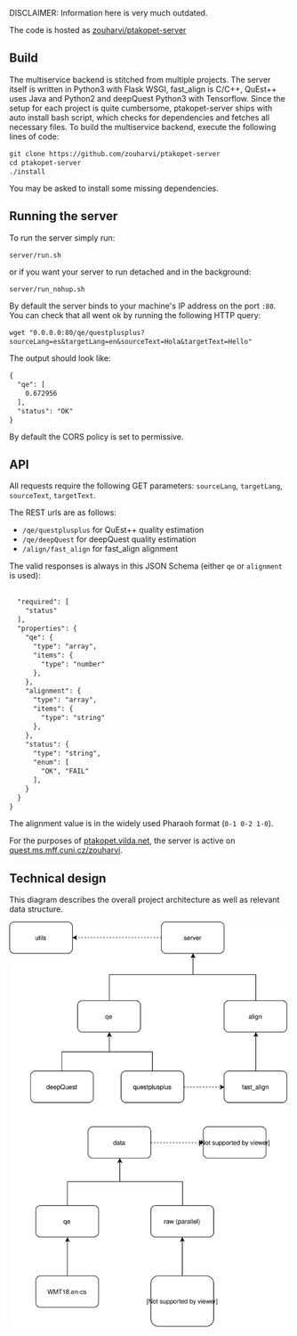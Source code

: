 DISCLAIMER: Information here is very much outdated.

The code is hosted as [zouharvi/ptakopet-server](https://github.com/zouharvi/ptakopet-server)

## Build

The multiservice backend is stitched from multiple projects. The server itself is written in Python3 with Flask WSGI, fast_align is C/C++, QuEst++ uses Java and Python2 and deepQuest Python3 with Tensorflow. Since the setup for each project is quite cumbersome, ptakopet-server ships with auto install bash script, which checks for dependencies and fetches all necessary files. To build the multiservice backend, execute the following lines of code:


```
git clone https://github.com/zouharvi/ptakopet-server
cd ptakopet-server
./install
```

You may be asked to install some missing dependencies.


## Running the server

To run the server simply run:
```
server/run.sh
```

or if you want your server to run detached and in the background:

```
server/run_nohup.sh
```

By default the server binds to your machine's IP address on the port `:80`. You can check that all went ok by running the following HTTP query:

```
wget "0.0.0.0:80/qe/questplusplus?sourceLang=es&targetLang=en&sourceText=Hola&targetText=Hello"
```

The output should look like:

```
{
  "qe": [
    0.672956
  ], 
  "status": "OK"
}
```

By default the CORS policy is set to permissive.

## API

All requests require the following GET parameters: `sourceLang`, `targetLang`, `sourceText`, `targetText`.

The REST urls are as follows:
- `/qe/questplusplus` for QuEst++ quality estimation
- `/qe/deepQuest` for deepQuest quality estimation
- `/align/fast_align` for fast_align alignment

The valid responses is always in this JSON Schema (either `qe` or `alignment` is used):

```

  "required": [
    "status"
  ],
  "properties": {
    "qe": {
      "type": "array",
      "items": {
        "type": "number"
      },
    },
    "alignment": {
      "type": "array",
      "items": {
        "type": "string"
      },
    },
    "status": {
      "type": "string",
      "enum": [
        "OK", "FAIL"
      ],
    }
  }
}
```

The alignment value is in the widely used Pharaoh format (`0-1 0-2 1-0`).

For the purposes of [ptakopet.vilda.net](https://ptakopet.vilda.net), the server is active on [quest.ms.mff.cuni.cz/zouharvi](https://quest.ms.mff.cuni.cz/zouharvi).


## Technical design

This diagram describes the overall project architecture as well as relevant data structure.

<img src='https://raw.githubusercontent.com/zouharvi/ptakopet/master/meta/backend_object_design.svg?sanitize=true' style='width: 70%; min-width: 500px'>
